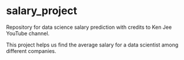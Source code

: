 # salary_project
Repository for data science salary prediction with credits to Ken Jee YouTube channel.

This project helps us find the average salary for a data scientist among different companies.
